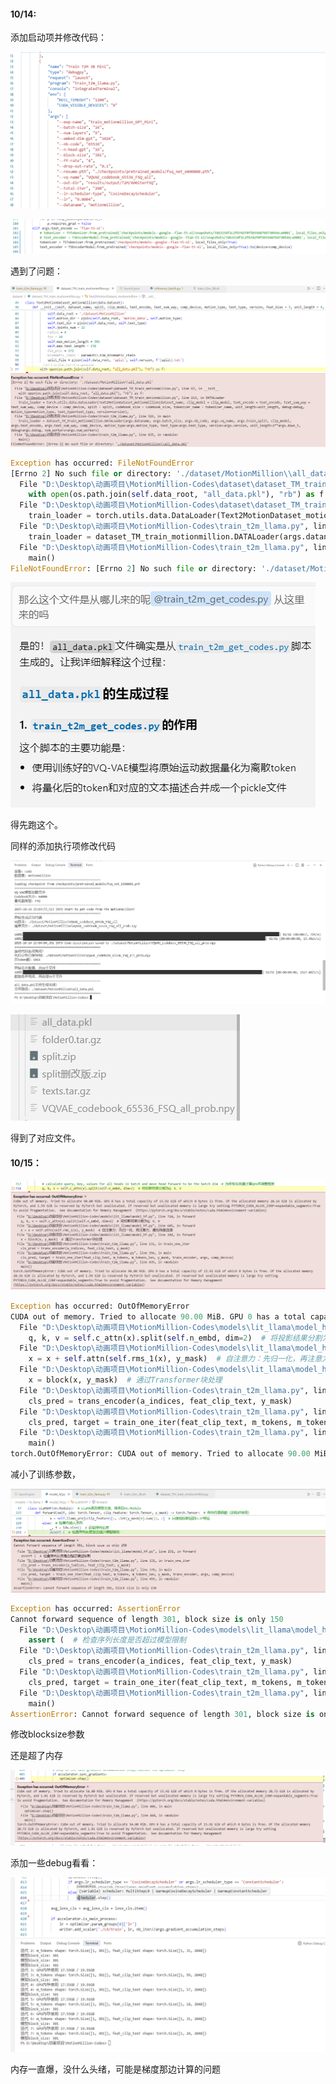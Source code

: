 #### 10/14:

添加启动项并修改代码：

![image-20251014200950136](Transform%E8%AE%AD%E7%BB%83%E6%B5%81%E7%A8%8B.assets/image-20251014200950136.png)

![image-20251014201037129](Transform%E8%AE%AD%E7%BB%83%E6%B5%81%E7%A8%8B.assets/image-20251014201037129.png)

遇到了问题：

![image-20251014200654876](Transform%E8%AE%AD%E7%BB%83%E6%B5%81%E7%A8%8B.assets/image-20251014200654876.png)

```python
Exception has occurred: FileNotFoundError
[Errno 2] No such file or directory: './dataset/MotionMillion\\all_data.pkl'
  File "D:\Desktop\动画项目\MotionMillion-Codes\dataset\dataset_TM_train_motionmillion.py", line 97, in __init__
    with open(os.path.join(self.data_root, "all_data.pkl"), "rb") as f:
  File "D:\Desktop\动画项目\MotionMillion-Codes\dataset\dataset_TM_train_motionmillion.py", line 214, in DATALoader
    train_loader = torch.utils.data.DataLoader(Text2MotionDataset_motionmillion(dataset_name, clip_model = clip_model, text_encode = text_encode, text_sum_way = text_sum_way, comp_device = comp_device, split = split, codebook_size = codebook_size, tokenizer_name = tokenizer_name, unit_length=unit_length, debug=debug, motion_type=motion_type, text_type=text_type, version=version),
  File "D:\Desktop\动画项目\MotionMillion-Codes\train_t2m_llama.py", line 324, in main
    train_loader = dataset_TM_train_motionmillion.DATALoader(args.dataname, args.batch_size, args.nb_code, args.vq_name, args.train_split, clip_model, args.text_encode, args.text_sum_way, comp_device, motion_type=args.motion_type, text_type=args.text_type, version=args.version, unit_length=2**args.down_t, debug=args.debug, num_workers=args.num_workers)
  File "D:\Desktop\动画项目\MotionMillion-Codes\train_t2m_llama.py", line 435, in <module>
    main()
FileNotFoundError: [Errno 2] No such file or directory: './dataset/MotionMillion\\all_data.pkl'
```

![image-20251014201403412](Transform%E8%AE%AD%E7%BB%83%E6%B5%81%E7%A8%8B.assets/image-20251014201403412.png)

得先跑这个。

同样的添加执行项修改代码

![image-20251014230446937](Transform%E8%AE%AD%E7%BB%83%E6%B5%81%E7%A8%8B.assets/image-20251014230446937.png)

![image-20251014230522390](Transform%E8%AE%AD%E7%BB%83%E6%B5%81%E7%A8%8B.assets/image-20251014230522390.png)

得到了对应文件。





#### 10/15：

![image-20251015180439294](Transform%E8%AE%AD%E7%BB%83%E6%B5%81%E7%A8%8B.assets/image-20251015180439294.png)

```python
Exception has occurred: OutOfMemoryError
CUDA out of memory. Tried to allocate 90.00 MiB. GPU 0 has a total capacity of 15.92 GiB of which 0 bytes is free. Of the allocated memory 28.16 GiB is allocated by PyTorch, and 1.59 GiB is reserved by PyTorch but unallocated. If reserved but unallocated memory is large try setting PYTORCH_CUDA_ALLOC_CONF=expandable_segments:True to avoid fragmentation.  See documentation for Memory Management  (https://pytorch.org/docs/stable/notes/cuda.html#environment-variables)
  File "D:\Desktop\动画项目\MotionMillion-Codes\models\lit_llama\model_hf.py", line 718, in forward
    q, k, v = self.c_attn(x).split(self.n_embd, dim=2)  # 将投影结果分割为Q、K、V
  File "D:\Desktop\动画项目\MotionMillion-Codes\models\lit_llama\model_hf.py", line 605, in forward
    x = x + self.attn(self.rms_1(x), y_mask)  # 自注意力：先归一化，再注意力，最后残差连接
  File "D:\Desktop\动画项目\MotionMillion-Codes\models\lit_llama\model_hf.py", line 244, in forward
    x = block(x, y_mask)  # 通过Transformer块处理
  File "D:\Desktop\动画项目\MotionMillion-Codes\train_t2m_llama.py", line 131, in train_one_iter
    cls_pred = trans_encoder(a_indices, feat_clip_text, y_mask)
  File "D:\Desktop\动画项目\MotionMillion-Codes\train_t2m_llama.py", line 356, in main
    cls_pred, target = train_one_iter(feat_clip_text, m_tokens, m_tokens_len, y_mask, trans_encoder, args, comp_device)
  File "D:\Desktop\动画项目\MotionMillion-Codes\train_t2m_llama.py", line 435, in <module>
    main()
torch.OutOfMemoryError: CUDA out of memory. Tried to allocate 90.00 MiB. GPU 0 has a total capacity of 15.92 GiB of which 0 bytes is free. Of the allocated memory 28.16 GiB is allocated by PyTorch, and 1.59 GiB is reserved by PyTorch but unallocated. If reserved but unallocated memory is large try setting PYTORCH_CUDA_ALLOC_CONF=expandable_segments:True to avoid fragmentation.  See documentation for Memory Management  (https://pytorch.org/docs/stable/notes/cuda.html#environment-variables)
```

减小了训练参数，

![image-20251015180905112](Transform%E8%AE%AD%E7%BB%83%E6%B5%81%E7%A8%8B.assets/image-20251015180905112.png)
```python
Exception has occurred: AssertionError
Cannot forward sequence of length 301, block size is only 150
  File "D:\Desktop\动画项目\MotionMillion-Codes\models\lit_llama\model_hf.py", line 231, in forward
    assert (  # 检查序列长度是否超过模型限制
  File "D:\Desktop\动画项目\MotionMillion-Codes\train_t2m_llama.py", line 131, in train_one_iter
    cls_pred = trans_encoder(a_indices, feat_clip_text, y_mask)
  File "D:\Desktop\动画项目\MotionMillion-Codes\train_t2m_llama.py", line 376, in main
    cls_pred, target = train_one_iter(feat_clip_text, m_tokens, m_tokens_len, y_mask, trans_encoder, args, comp_device)
  File "D:\Desktop\动画项目\MotionMillion-Codes\train_t2m_llama.py", line 455, in <module>
    main()
AssertionError: Cannot forward sequence of length 301, block size is only 150
```

修改blocksize参数

还是超了内存

![image-20251015181403288](Transform%E8%AE%AD%E7%BB%83%E6%B5%81%E7%A8%8B.assets/image-20251015181403288.png)





添加一些debug看看：

![image-20251016000823112](Transform%E8%AE%AD%E7%BB%83%E6%B5%81%E7%A8%8B.assets/image-20251016000823112.png)

内存一直爆，没什么头绪，可能是梯度那边计算的问题